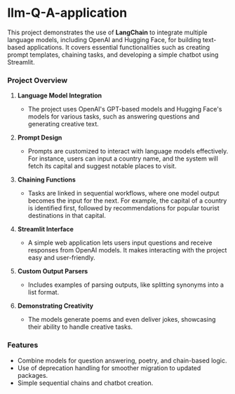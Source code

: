 # llm-Q-A-application

This project demonstrates the use of **LangChain** to integrate multiple language models, including OpenAI and Hugging Face, for building text-based applications. It covers essential functionalities such as creating prompt templates, chaining tasks, and developing a simple chatbot using Streamlit.

### Project Overview

1. **Language Model Integration**  
   - The project uses OpenAI's GPT-based models and Hugging Face's models for various tasks, such as answering questions and generating creative text. 

2. **Prompt Design**  
   - Prompts are customized to interact with language models effectively. For instance, users can input a country name, and the system will fetch its capital and suggest notable places to visit.

3. **Chaining Functions**  
   - Tasks are linked in sequential workflows, where one model output becomes the input for the next. For example, the capital of a country is identified first, followed by recommendations for popular tourist destinations in that capital.

4. **Streamlit Interface**  
   - A simple web application lets users input questions and receive responses from OpenAI models. It makes interacting with the project easy and user-friendly.

5. **Custom Output Parsers**  
   - Includes examples of parsing outputs, like splitting synonyms into a list format.

6. **Demonstrating Creativity**  
   - The models generate poems and even deliver jokes, showcasing their ability to handle creative tasks.

### Features
- Combine models for question answering, poetry, and chain-based logic.
- Use of deprecation handling for smoother migration to updated packages.
- Simple sequential chains and chatbot creation.

